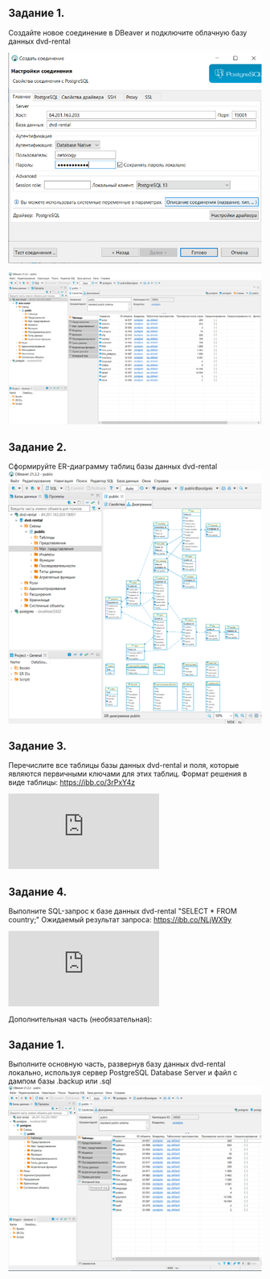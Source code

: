 ## Задание 1.
Создайте новое соединение в DBeaver и подключите облачную базу данных dvd-rental

![Скриншот1](https://github.com/GezhinOleg/SQL_34/blob/main/DZ-1/%D0%94%D0%971_1%20%D0%BF%D0%BE%D0%B4%D0%BA%D0%BB%D1%8E%D1%87%D0%B5%D0%BD%D0%B8%D0%B5.png)

![Скриншот2](https://github.com/GezhinOleg/SQL_34/blob/main/DZ-1/%D0%94%D0%971_2%20%D0%BF%D0%BE%D0%B4%D0%BA%D0%BB%D1%8E%D1%87%D0%B5%D0%BD%D0%B8%D0%B5.png)  
## Задание 2.
Сформируйте ER-диаграмму таблиц базы данных dvd-rental
![Скриншот3](https://github.com/GezhinOleg/SQL_34/blob/main/DZ-1/%D0%94%D0%972_1%20%D0%BF%D0%BE%D0%B4%D0%BA%D0%BB%D1%8E%D1%87%D0%B5%D0%BD%D0%B8%D0%B5.png)

## Задание 3.
Перечислите все таблицы базы данных dvd-rental и поля, которые являются первичными ключами для этих таблиц. Формат решения в виде таблицы: https://ibb.co/3rPxY4z

![Решение](https://github.com/GezhinOleg/SQL_34/blob/main/DZ-1/%D0%94%D0%973_1.pdf)

## Задание 4.
Выполните SQL-запрос к базе данных dvd-rental "SELECT * FROM country;"
Ожидаемый результат запроса: https://ibb.co/NLjWX9y

![Решение](https://github.com/GezhinOleg/SQL_34/blob/main/DZ-1/country_202110151037.md)

Дополнительная часть (необязательная):

## Задание 1.
 Выполните основную часть, развернув базу данных dvd-rental локально, используя сервер PostgreSQL Database Server и файл с дампом базы .backup или .sql
 ![Решение](https://github.com/GezhinOleg/SQL_34/blob/main/DZ-1/%D0%94%D0%BE%D0%BF%D0%94%D0%97_1.png)
